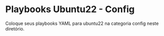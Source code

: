 # Playbooks Ubuntu22 - Config

Coloque seus playbooks YAML para ubuntu22 na categoria config neste diretório.
